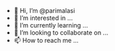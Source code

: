 - 👋 Hi, I’m @parimalasi
- 👀 I’m interested in ...
- 🌱 I’m currently learning ...
- 💞️ I’m looking to collaborate on ...
- 📫 How to reach me ...

<!---
parimalasi/parimalasi is a ✨ special ✨ repository because its `README.md` (this file) appears on your GitHub profile.
You can click the Preview link to take a look at your changes.
--->
